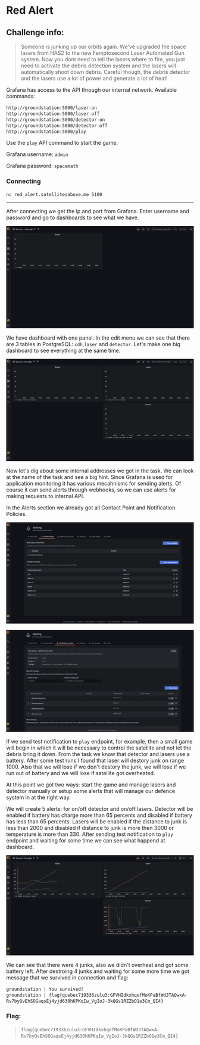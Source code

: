 # Red Alert

## Challenge info:

> Someone is junking up our orbits again. We've upgraded the space lasers from HAS2 to the new Femptosecond Laser Automated Gun system. Now you dont need to tell the lasers where to fire, you just need to activate the debris detection system and the lasers will automatically shoot down debris. Careful though, the debris detector and the lasers use a lot of power and generate a lot of heat!

Grafana has access to the API through our internal network. Available commands:

```
http://groundstation:5000/laser-on
http://groundstation:5000/laser-off
http://groundstation:5000/detector-on
http://groundstation:5000/detector-off
http://groundstation:5000/play
```

Use the `play` API command to start the game.

Grafana username: `admin`

Grafana password: `spacemath`

### Connecting

`nc red_alert.satellitesabove.me 5100`

------

After connecting we get the ip and port from Grafana. Enter username and password and go to dashboards to see what we have.

![base_dashboard](screenshots/base_dashboard.png)

We have dashboard with one panel. In the edit menu we can see that there are 3 tables in PostgreSQL: `cdh`,`laser` and `detector`. Let's make one big dashboard to see everything at the same time.

![full_dashboard](screenshots/full_dashboard.png)

Now let's dig about some internal addresses we got in the task. We can look at the name of the task and see a big hint. Since Grafana is used for application monitoring it has various mecahnisms for sending alerts. Of course it can send alerts through webhooks, so we can use alerts for making requests to internal API. 

In the Alerts section we already got all Contact Point and Notification Policies.

![contact_points](screenshots/contact_points.png)

![notification_policies](screenshots/notification_policies.png)

If we send test notification to `play` endpoint, for example, then a small game will begin in which it will be necessary to control the satellite and not let the debris bring it down. From the task we know that detector and lasers use a battery. After some test runs I found that laser will destory junk on range 1000. Also that we will lose if we don't destory the junk, we will lose if we run out of battery and we will lose if satellite got overheated. 

At this point we got two ways: start the game and manage lasers and detector manually or setup some alerts that will manage our defence system in at the right way.

We will create 5 alerts: for on/off detector and on/off lasers. Detector will be enabled if battery has charge more than 65 percents and disabled if battery has less than 65 percents. Lasers will be enabled if the distance to junk is less than 2000 and disabled if distance to junk is more then 3000 or temperature is more than 330. After sending test notification to `play` endpoint and waiting for some time we can see what happend at dashboard.

![final_dashboard](screenshots/final_dashboard.png)

We can see that there were 4 junks, also we didn't overheat and got some battery left. After destroing 4 junks and waiting for some more time we got message that we survived in connection and flag:

```
groundstation | You survived!
groundstation | flag{quebec719336zulu3:GFVHIdkxhqefMoKPaBfWdJTAQwxA-Rv7byQvEhSOGaqsEj4yjd630hKPKqIw_VgIoJ-3kQGs1RZZbO1e3Cm_QI4}
```

### Flag:

> `flag{quebec719336zulu3:GFVHIdkxhqefMoKPaBfWdJTAQwxA-Rv7byQvEhSOGaqsEj4yjd630hKPKqIw_VgIoJ-3kQGs1RZZbO1e3Cm_QI4}`